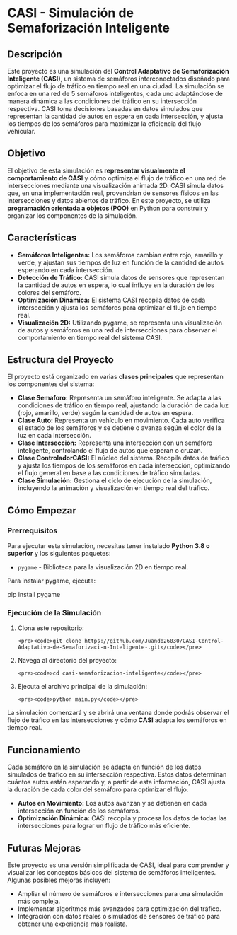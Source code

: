 # CASI - Simulación de Semaforización Inteligente
<h2>Descripción</h2>
<p>Este proyecto es una simulación del <strong>Control Adaptativo de Semaforización Inteligente (CASI)</strong>, un sistema de semáforos interconectados diseñado para optimizar el flujo de tráfico en tiempo real en una ciudad. La simulación se enfoca en una red de 5 semáforos inteligentes, cada uno adaptándose de manera dinámica a las condiciones del tráfico en su intersección respectiva. CASI toma decisiones basadas en datos simulados que representan la cantidad de autos en espera en cada intersección, y ajusta los tiempos de los semáforos para maximizar la eficiencia del flujo vehicular.</p>

<h2>Objetivo</h2>
<p>El objetivo de esta simulación es <strong>representar visualmente el comportamiento de CASI</strong> y cómo optimiza el flujo de tráfico en una red de intersecciones mediante una visualización animada 2D. CASI simula datos que, en una implementación real, provendrían de sensores físicos en las intersecciones y datos abiertos de tráfico. En este proyecto, se utiliza <strong>programación orientada a objetos (POO)</strong> en Python para construir y organizar los componentes de la simulación.</p>

<h2>Características</h2>
<ul>
  <li><strong>Semáforos Inteligentes:</strong> Los semáforos cambian entre rojo, amarillo y verde, y ajustan sus tiempos de luz en función de la cantidad de autos esperando en cada intersección.</li>
  <li><strong>Detección de Tráfico:</strong> CASI simula datos de sensores que representan la cantidad de autos en espera, lo cual influye en la duración de los colores del semáforo.</li>
  <li><strong>Optimización Dinámica:</strong> El sistema CASI recopila datos de cada intersección y ajusta los semáforos para optimizar el flujo en tiempo real.</li>
  <li><strong>Visualización 2D:</strong> Utilizando pygame, se representa una visualización de autos y semáforos en una red de intersecciones para observar el comportamiento en tiempo real del sistema CASI.</li>
</ul>

<h2>Estructura del Proyecto</h2>
<p>El proyecto está organizado en varias <strong>clases principales</strong> que representan los componentes del sistema:</p>
<ul>
  <li><strong>Clase Semaforo:</strong> Representa un semáforo inteligente. Se adapta a las condiciones de tráfico en tiempo real, ajustando la duración de cada luz (rojo, amarillo, verde) según la cantidad de autos en espera.</li>
  <li><strong>Clase Auto:</strong> Representa un vehículo en movimiento. Cada auto verifica el estado de los semáforos y se detiene o avanza según el color de la luz en cada intersección.</li>
  <li><strong>Clase Intersección:</strong> Representa una intersección con un semáforo inteligente, controlando el flujo de autos que esperan o cruzan.</li>
  <li><strong>Clase ControladorCASI:</strong> El núcleo del sistema. Recopila datos de tráfico y ajusta los tiempos de los semáforos en cada intersección, optimizando el flujo general en base a las condiciones de tráfico simuladas.</li>
  <li><strong>Clase Simulación:</strong> Gestiona el ciclo de ejecución de la simulación, incluyendo la animación y visualización en tiempo real del tráfico.</li>
</ul>

<h2>Cómo Empezar</h2>

<h3>Prerrequisitos</h3>
<p>Para ejecutar esta simulación, necesitas tener instalado <strong>Python 3.8 o superior</strong> y los siguientes paquetes:</p>
<ul>
  <li><code>pygame</code> - Biblioteca para la visualización 2D en tiempo real.</li>
</ul>
<p>Para instalar pygame, ejecuta:</p>

pip install pygame

<h3>Ejecución de la Simulación</h3>
<ol>
  <li>Clona este repositorio:

    <pre><code>git clone https://github.com/Juando26030/CASI-Control-Adaptativo-de-Semaforizaci-n-Inteligente-.git</code></pre>
  </li>
  <li>Navega al directorio del proyecto:

    <pre><code>cd casi-semaforizacion-inteligente</code></pre>
  </li>
  <li>Ejecuta el archivo principal de la simulación:

    <pre><code>python main.py</code></pre>
  </li>
</ol>
<p>La simulación comenzará y se abrirá una ventana donde podrás observar el flujo de tráfico en las intersecciones y cómo <strong>CASI</strong> adapta los semáforos en tiempo real.</p>

<h2>Funcionamiento</h2>
<p>Cada semáforo en la simulación se adapta en función de los datos simulados de tráfico en su intersección respectiva. Estos datos determinan cuántos autos están esperando y, a partir de esta información, CASI ajusta la duración de cada color del semáforo para optimizar el flujo.</p>
<ul>
  <li><strong>Autos en Movimiento:</strong> Los autos avanzan y se detienen en cada intersección en función de los semáforos.</li>
  <li><strong>Optimización Dinámica:</strong> CASI recopila y procesa los datos de todas las intersecciones para lograr un flujo de tráfico más eficiente.</li>
</ul>

<h2>Futuras Mejoras</h2>
<p>Este proyecto es una versión simplificada de CASI, ideal para comprender y visualizar los conceptos básicos del sistema de semáforos inteligentes. Algunas posibles mejoras incluyen:</p>
<ul>
  <li>Ampliar el número de semáforos e intersecciones para una simulación más compleja.</li>
  <li>Implementar algoritmos más avanzados para optimización del tráfico.</li>
  <li>Integración con datos reales o simulados de sensores de tráfico para obtener una experiencia más realista.</li>
</ul>


